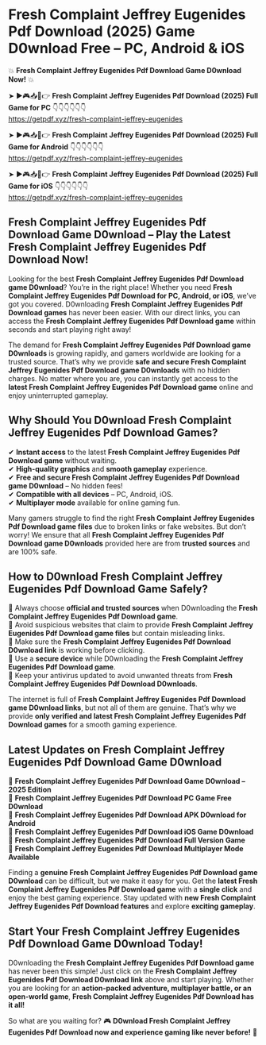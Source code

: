 # Fresh Complaint Jeffrey Eugenides Pdf Download (2025) Game D0wnload Free – PC, Android & iOS

💥 **Fresh Complaint Jeffrey Eugenides Pdf Download Game D0wnload Now!** 💥  

➤ ►🎮📥📱👉 **Fresh Complaint Jeffrey Eugenides Pdf Download (2025) Full Game for PC** 👇👇👇👇👇👇  
https://getpdf.xyz/fresh-complaint-jeffrey-eugenides  

➤ ►🎮📥📱👉 **Fresh Complaint Jeffrey Eugenides Pdf Download (2025) Full Game for Android** 👇👇👇👇👇👇  
https://getpdf.xyz/fresh-complaint-jeffrey-eugenides  

➤ ►🎮📥📱👉 **Fresh Complaint Jeffrey Eugenides Pdf Download (2025) Full Game for iOS** 👇👇👇👇👇👇  
https://getpdf.xyz/fresh-complaint-jeffrey-eugenides  

## Fresh Complaint Jeffrey Eugenides Pdf Download Game D0wnload – Play the Latest Fresh Complaint Jeffrey Eugenides Pdf Download Now!

Looking for the best **Fresh Complaint Jeffrey Eugenides Pdf Download game D0wnload**? You’re in the right place! Whether you need **Fresh Complaint Jeffrey Eugenides Pdf Download for PC, Android, or iOS**, we’ve got you covered. D0wnloading **Fresh Complaint Jeffrey Eugenides Pdf Download games** has never been easier. With our direct links, you can access the **Fresh Complaint Jeffrey Eugenides Pdf Download game** within seconds and start playing right away!  

The demand for **Fresh Complaint Jeffrey Eugenides Pdf Download game D0wnloads** is growing rapidly, and gamers worldwide are looking for a trusted source. That’s why we provide **safe and secure Fresh Complaint Jeffrey Eugenides Pdf Download game D0wnloads** with no hidden charges. No matter where you are, you can instantly get access to the **latest Fresh Complaint Jeffrey Eugenides Pdf Download game** online and enjoy uninterrupted gameplay.  

## **Why Should You D0wnload Fresh Complaint Jeffrey Eugenides Pdf Download Games?**  

✔ **Instant access** to the latest **Fresh Complaint Jeffrey Eugenides Pdf Download game** without waiting.  
✔ **High-quality graphics** and **smooth gameplay** experience.  
✔ **Free and secure Fresh Complaint Jeffrey Eugenides Pdf Download game D0wnload** – No hidden fees!  
✔ **Compatible with all devices** – PC, Android, iOS.  
✔ **Multiplayer mode** available for online gaming fun.  

Many gamers struggle to find the right **Fresh Complaint Jeffrey Eugenides Pdf Download game files** due to broken links or fake websites. But don’t worry! We ensure that all **Fresh Complaint Jeffrey Eugenides Pdf Download game D0wnloads** provided here are from **trusted sources** and are 100% safe.  

## **How to D0wnload Fresh Complaint Jeffrey Eugenides Pdf Download Game Safely?**  

📌 Always choose **official and trusted sources** when D0wnloading the **Fresh Complaint Jeffrey Eugenides Pdf Download game**.  
📌 Avoid suspicious websites that claim to provide **Fresh Complaint Jeffrey Eugenides Pdf Download game files** but contain misleading links.  
📌 Make sure the **Fresh Complaint Jeffrey Eugenides Pdf Download D0wnload link** is working before clicking.  
📌 Use a **secure device** while D0wnloading the **Fresh Complaint Jeffrey Eugenides Pdf Download game**.  
📌 Keep your antivirus updated to avoid unwanted threats from **Fresh Complaint Jeffrey Eugenides Pdf Download D0wnloads**.  

The internet is full of **Fresh Complaint Jeffrey Eugenides Pdf Download game D0wnload links**, but not all of them are genuine. That’s why we provide **only verified and latest Fresh Complaint Jeffrey Eugenides Pdf Download games** for a smooth gaming experience.  

## **Latest Updates on Fresh Complaint Jeffrey Eugenides Pdf Download Game D0wnload**  

🔹 **Fresh Complaint Jeffrey Eugenides Pdf Download Game D0wnload – 2025 Edition**  
🔹 **Fresh Complaint Jeffrey Eugenides Pdf Download PC Game Free D0wnload**  
🔹 **Fresh Complaint Jeffrey Eugenides Pdf Download APK D0wnload for Android**  
🔹 **Fresh Complaint Jeffrey Eugenides Pdf Download iOS Game D0wnload**  
🔹 **Fresh Complaint Jeffrey Eugenides Pdf Download Full Version Game**  
🔹 **Fresh Complaint Jeffrey Eugenides Pdf Download Multiplayer Mode Available**  

Finding a **genuine Fresh Complaint Jeffrey Eugenides Pdf Download game D0wnload** can be difficult, but we make it easy for you. Get the **latest Fresh Complaint Jeffrey Eugenides Pdf Download game** with a **single click** and enjoy the best gaming experience. Stay updated with **new Fresh Complaint Jeffrey Eugenides Pdf Download features** and explore **exciting gameplay**.  

## **Start Your Fresh Complaint Jeffrey Eugenides Pdf Download Game D0wnload Today!**  

D0wnloading the **Fresh Complaint Jeffrey Eugenides Pdf Download game** has never been this simple! Just click on the **Fresh Complaint Jeffrey Eugenides Pdf Download D0wnload link** above and start playing. Whether you are looking for an **action-packed adventure, multiplayer battle, or an open-world game**, **Fresh Complaint Jeffrey Eugenides Pdf Download has it all!**  

So what are you waiting for? 🎮 **D0wnload Fresh Complaint Jeffrey Eugenides Pdf Download now and experience gaming like never before!** 🚀  